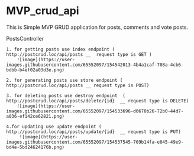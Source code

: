 # MVP_crud_api

This is Simple MVP GRUD application for posts, comments and vote posts.

PostsController

    1. for getting posts use index endpoint ( http://postcrud.loc/api/posts __  request type is GET )
        ![image](https://user-images.githubusercontent.com/65552097/154542013-4b4a1caf-708a-4cb6-bdbb-b4ef02a03d3e.png)
    
    2. for generating posts use store endpoint ( http://postcrud.loc/api/posts __ request type is POST)
    
    3. for deleting posts use destroy endpoint  ( http://postcrud.loc/api/posts/delete/{id}  __ request type is DELETE)
        ![image](https://user-images.githubusercontent.com/65552097/154533696-d0670b26-72b0-44d7-a036-ef142ce62821.png)
        
    4.for updating use update endpoint ( http://postcrud.loc/api/posts/update/{id}  __ request type is PUT)
         ![image](https://user-images.githubusercontent.com/65552097/154537545-709b14fa-e045-49e9-bd4e-5bd24624176b.png)
         
    

